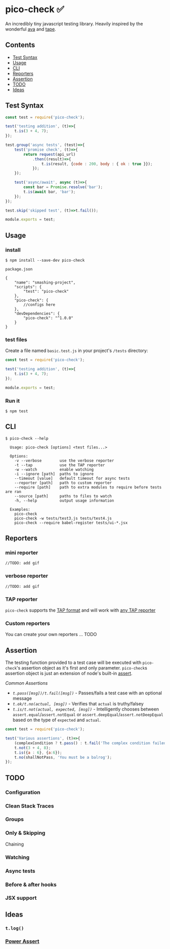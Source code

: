 # pico-check ✅
An incredibly tiny javascript testing library. Heavily inspired by the wonderful [ava](https://github.com/avajs/ava) and [tape](https://github.com/substack/tape).


## Contents
- [Test Syntax](#test-syntax])
- [Usage](#usage])
- [CLI](#cLI])
- [Reporters](#reporters])
- [Assertion](#assertion])
- [TODO](#todo])
- [Ideas](#ideas])


## Test Syntax
```js
const test = require('pico-check');

test('testing addition', (t)=>{
	t.is(3 + 4, 7);
});

test.group('async tests', (test)=>{
	test('promise check', (t)=>{
		return request(api_url)
			.then((result)=>{
				t.is(result, {code : 200, body : { ok : true }});
			});
	});

	test('async/await', async (t)=>{
		const bar = Promise.resolve('bar');
		t.is(await bar, 'bar');
	});
});

test.skip('skipped test', (t)=>t.fail());

module.exports = test;
```

## Usage

### install

```console
$ npm install --save-dev pico-check
```

`package.json`
```
{
	"name": "smashing-project",
	"scripts": {
		"test": "pico-check"
	},
	"pico-check": {
		//configs here
	},
	"devDependencies": {
		"pico-check": "^1.0.0"
	}
}
```

### test files

Create a file named `basic.test.js` in your project's `/tests` directory:

```js
const test = require('pico-check');

test('testing addition', (t)=>{
	t.is(3 + 4, 7);
});

module.exports = test;
```

### Run it

```console
$ npm test
```


## CLI

```console
$ pico-check --help

  Usage: pico-check [options] <test files...>

  Options:
    -v --verbose        use the verbose reporter
    -t --tap            use the TAP reporter
    -w --watch          enable watching
    -i --ignore [path]  paths to ignore
    --timeout [value]   default timeout for async tests
    --reporter [path]   path to custom reporter
    --require [path]    path to extra modules to require before tests are ran
    --source [path]     paths to files to watch
    -h, --help          output usage information

  Examples:
    pico-check
    pico-check -w tests/test3.js tests/test4.js
    pico-check --require babel-register tests/ui-*.jsx
```

## Reporters

### mini reporter
`//TODO: add gif`

### verbose reporter
`//TODO: add gif`

### TAP reporter
`pico-check` supports the [TAP format](https://testanything.org/) and will work with [any TAP reporter](https://testanything.org/consumers.html#javascript)

### Custom reporters
You can create your own reporters ... TODO


## Assertion
The testing function provided to a test case will be executed with `pico-check`'s assertion object as it's first and only parameter. `pico-check`s assertion object is just an extension of node's built-in [assert](https://nodejs.org/api/assert.html).

*Common Assertions*
- *`t.pass([msg])/t.fail([msg])`* - Passes/fails a test case with an optional message
- *`t.ok/t.no(actual, [msg])`* - Verifies that `actual` is truthy/falsey
- *`t.is/t.not(actual, expected, [msg])`* - Intelligently chooses between `assert.equal`/`assert.notEqual` or `assert.deepEqual`/`assert.notDeepEqual` based on the type of `expected` and `actual`.

```js
const test = require('pico-check');

test('Various assertions', (t)=>{
	(complexCondition ? t.pass() : t.fail('The complex condition failed'))
	t.not(3 + 4, 8);
	t.is({a : 6}, {a:6});
	t.no(shallNotPass, 'You must be a balrog');
});
```


## TODO

### Configuration

### Clean Stack Traces

### Groups

### Only & Skipping
Chaining

### Watching

### Async tests

### Before & after hooks

### JSX support


## Ideas

### `t.log()`

### [Power Assert](https://github.com/power-assert-js/power-assert)

